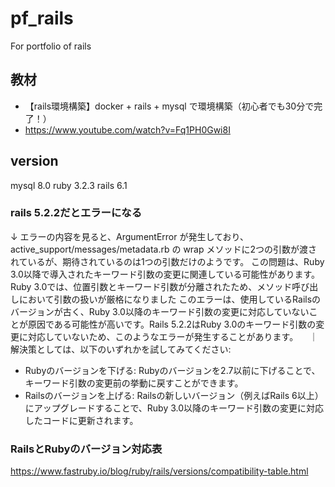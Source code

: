 # pf_rails
For portfolio of rails

## 教材

- 【rails環境構築】docker + rails + mysql で環境構築（初心者でも30分で完了！）
- https://www.youtube.com/watch?v=Fq1PH0Gwi8I



## version
mysql 8.0
ruby 3.2.3
rails 6.1


### rails 5.2.2だとエラーになる
↓
エラーの内容を見ると、ArgumentError が発生しており、
active_support/messages/metadata.rb の wrap メソッドに2つの引数が渡されているが、期待されているのは1つの引数だけのようです。
この問題は、Ruby 3.0以降で導入されたキーワード引数の変更に関連している可能性があります。
Ruby 3.0では、位置引数とキーワード引数が分離されたため、メソッド呼び出しにおいて引数の扱いが厳格になりました
このエラーは、使用しているRailsのバージョンが古く、Ruby 3.0以降のキーワード引数の変更に対応していないことが原因である可能性が高いです。Rails 5.2.2はRuby 3.0のキーワード引数の変更に対応していないため、このようなエラーが発生することがあります。
　｜
解決策としては、以下のいずれかを試してみてください:
- Rubyのバージョンを下げる: Rubyのバージョンを2.7以前に下げることで、キーワード引数の変更前の挙動に戻すことができます。
- Railsのバージョンを上げる: Railsの新しいバージョン（例えばRails 6以上）にアップグレードすることで、Ruby 3.0以降のキーワード引数の変更に対応したコードに更新されます。


### RailsとRubyのバージョン対応表
https://www.fastruby.io/blog/ruby/rails/versions/compatibility-table.html


















